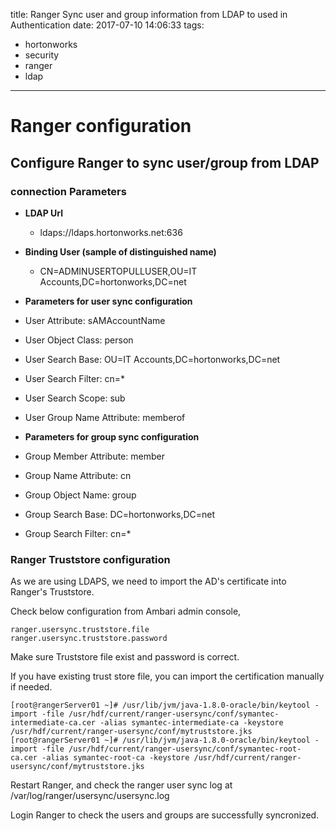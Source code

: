 title:  Ranger Sync user and group information from LDAP to used in Authentication
date: 2017-07-10 14:06:33
tags:
- hortonworks
- security
- ranger
- ldap
---

# Ranger configuration

## Configure Ranger to sync user/group from LDAP

### connection Parameters

* __LDAP Url__

  * ldaps://ldaps.hortonworks.net:636

* __Binding User (sample of distinguished name)__

  * CN=ADMINUSERTOPULLUSER,OU=IT Accounts,DC=hortonworks,DC=net

* __Parameters for user sync configuration__

 * User Attribute: sAMAccountName
 * User Object Class: person
 * User Search Base: OU=IT Accounts,DC=hortonworks,DC=net
 * User Search Filter: cn=*
 * User Search Scope: sub
 * User Group Name Attribute: memberof


* __Parameters for group sync configuration__

 * Group Member Attribute: member
 * Group Name Attribute: cn
 * Group Object Name: group
 * Group Search Base: DC=hortonworks,DC=net
 * Group Search Filter: cn=*

### Ranger Truststore configuration

As we are using LDAPS, we need to import the AD's certificate into Ranger's Truststore.

Check below configuration from Ambari admin console,
```
ranger.usersync.truststore.file
ranger.usersync.truststore.password
```
Make sure Truststore file exist and password is correct.

If you have existing trust store file, you can import the certification manually if needed.
```shell
[root@rangerServer01 ~]# /usr/lib/jvm/java-1.8.0-oracle/bin/keytool -import -file /usr/hdf/current/ranger-usersync/conf/symantec-intermediate-ca.cer -alias symantec-intermediate-ca -keystore /usr/hdf/current/ranger-usersync/conf/mytruststore.jks
[root@rangerServer01 ~]# /usr/lib/jvm/java-1.8.0-oracle/bin/keytool -import -file /usr/hdf/current/ranger-usersync/conf/symantec-root-ca.cer -alias symantec-root-ca -keystore /usr/hdf/current/ranger-usersync/conf/mytruststore.jks
```

Restart Ranger, and check the ranger user sync log at /var/log/ranger/usersync/usersync.log

Login Ranger to check the users and groups are successfully syncronized.
